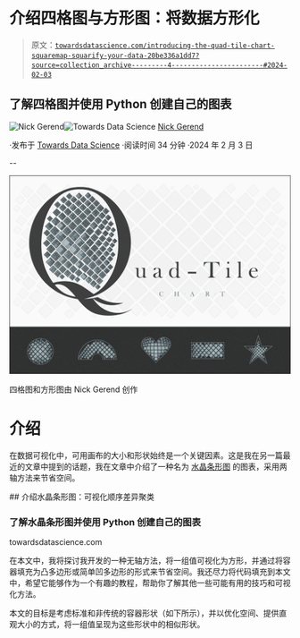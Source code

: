# 介绍四格图与方形图：将数据方形化

> 原文：[`towardsdatascience.com/introducing-the-quad-tile-chart-squaremap-squarify-your-data-20be336a1dd7?source=collection_archive---------4-----------------------#2024-02-03`](https://towardsdatascience.com/introducing-the-quad-tile-chart-squaremap-squarify-your-data-20be336a1dd7?source=collection_archive---------4-----------------------#2024-02-03)

## 了解四格图并使用 Python 创建自己的图表

[](https://medium.com/@nickgerend?source=post_page---byline--20be336a1dd7--------------------------------)![Nick Gerend](https://medium.com/@nickgerend?source=post_page---byline--20be336a1dd7--------------------------------)[](https://towardsdatascience.com/?source=post_page---byline--20be336a1dd7--------------------------------)![Towards Data Science](https://towardsdatascience.com/?source=post_page---byline--20be336a1dd7--------------------------------) [Nick Gerend](https://medium.com/@nickgerend?source=post_page---byline--20be336a1dd7--------------------------------)

·发布于 [Towards Data Science](https://towardsdatascience.com/?source=post_page---byline--20be336a1dd7--------------------------------) ·阅读时间 34 分钟 ·2024 年 2 月 3 日

--

![](img/dfc443ba2c74ef8fbc3c957e2627e42f.png)

四格图和方形图由 Nick Gerend 创作

# 介绍

在数据可视化中，可用画布的大小和形状始终是一个关键因素。这是我在另一篇最近的文章中提到的话题，我在文章中介绍了一种名为 [水晶条形图](https://medium.com/towards-data-science/introducing-the-crystal-bar-chart-visualizing-sequential-differential-clustering-21faa4a3fed1) 的图表，采用两轴方法来节省空间。

[](/introducing-the-crystal-bar-chart-visualizing-sequential-differential-clustering-21faa4a3fed1?source=post_page-----20be336a1dd7--------------------------------) ## 介绍水晶条形图：可视化顺序差异聚类

### 了解水晶条形图并使用 Python 创建自己的图表

towardsdatascience.com

在本文中，我将探讨我开发的一种无轴方法，将一组值可视化为方形，并通过将容器填充为凸多边形或简单凹多边形的形式来节省空间。我还尽力将代码填充到本文中，希望它能够作为一个有趣的教程，帮助你了解其他一些可能有用的技巧和可视化方法。

本文的目标是考虑标准和非传统的容器形状（如下所示），并以优化空间、提供直观大小的方式，将一组值呈现为这些形状中的相似形状。
